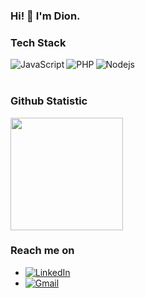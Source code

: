 ### Hi! 👋 I'm Dion.


### Tech Stack
  <a href="#"><img align="left" alt="JavaScript" title="JavaScript" src="https://img.shields.io/badge/JavaScript-F7DF1E?style=for-the-badge&logo=javascript&logoColor=black"/></a>
  <a href="#"><img align="left" alt="PHP" title="PHP" src="https://img.shields.io/badge/PHP-777BB4?style=for-the-badge&logo=php&logoColor=white" /></a>
  <a href="#"><img align="left" alt="Nodejs" title="Nodejs" src="https://img.shields.io/badge/Node.js-43853D?style=for-the-badge&logo=node.js&logoColor=white" /></a>
 
  <br>
  <br>
  
### Github Statistic
<p align="left">
<a href="https://github.com/diegratia">

   <img height="180em" src="https://github-readme-stats-eight-theta.vercel.app/api/top-langs/?username=diegratia&layout=compact&langs_count=8&theme=algolia"/>
</a>
</p>

### Reach me on
- <a href="https://www.linkedin.com/in/dionesius-diegratia-febrian-291176159/"><img alt="LinkedIn" src="https://img.shields.io/badge/linkedin%20-%230077B5.svg?&style=flat&logo=linkedin&logoColor=white"/></a>
- <a href="dionesius.dfebrian@gmail.com "><img alt="Gmail" src="https://img.shields.io/badge/Gmail-D14836?style=flat&logo=gmail&logoColor=white" /></a> &nbsp;
